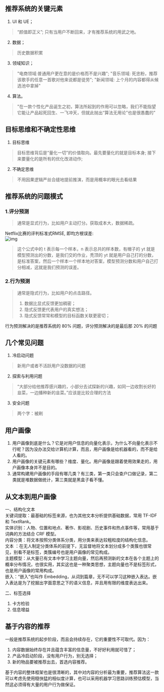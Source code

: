 ## 推荐系统的关键元素
1. UI 和 UE；
> “颜值即正义”; 只有当用户不断回来，才有推荐系统的用武之地。
2. 数据；
> 历史数据积累
3. 领域知识；
> "电商领域:普通用户更在意的是价格而不是兴趣"; "音乐领域: 死忠粉，推荐该歌手的任意一首歌对他来说都是徒劳"; "新闻领域: 上个月的内容都得从候选池中拿掉"
4. 算法。
> "在一款个性化产品诞生之初，算法所起到的作用可以忽略，我们不能指望它能让产品起死回生、一飞冲天，但就此抛出“算法无用论”也是很愚蠢的"

## 目标思维和不确定性思维
1. 目标思维
> 目标思维背后是“量化一切”的价值取向。最先要量化的就是目标本身; 接下来要量化的是所有的优化改进动作;
2. 不确定思维
> 不用因果逻辑严丝合缝地提前推演，而是用概率的眼光去看结果

## 推荐系统的问题模式
### 1.评分预测
> 通常是显式行为，比如用户主动打分。获取成本大，数据稀疏。  
   
Netflix比赛的评判标准式RMSE, 即均方根误差:   
![img](https://wikimedia.org/api/rest_v1/media/math/render/svg/2d52c72fc205c3d1e0c35f493909f0fe65d4d5c4)   
   > 这个公式中的 t 表示每一个样本，n 表示总共的样本数，有帽子的 yt 就是模型预测出的分数，是我们交的作业，秃顶的 yt 就是用户自己打的分数，是标准答案，然后一个样本一个样本地对答案，模型预测分数和用户自己打分相减，这就是我们预测的误差。

### 2.行为预测
> 通常是隐式行为，比如用户的点击路径。
   > 1. 数据比显式反馈更加稠密；
   > 2. 隐式反馈更代表用户的真实想法；
   > 3. 隐式反馈常常和模型的目标函数关联更密切；

行为预测解决的是推荐系统的 80% 问题，评分预测解决的是最后那 20% 的问题

## 几个常见问题
1. 冷启动问题
> 新用户或者不活跃用户没数据的问题
2. 探索与利用问题
> “大部分给他推荐感兴趣的，小部分去试探新的兴趣，如同一边收割长好的韭菜，一边播种新的韭菜。”应该是比较合理的方法
3. 安全问题
> 两个字：被刷

## 用户画像
1. 用户画像到底是什么？它是对用户信息的向量化表示，为什么不向量化表示不行呢？因为没办法交给计算机计算，而且，用户画像是给机器看的，而不是给人看的。
2. 用户画像的关键元素有哪些？维度、量化。用户画像是跟着使用效果走的，用户画像本身并不是目的。
3. 通常构建用户画像的手段有哪几类？有三类，第一类只会查户口做记录，第二类就是堆数据做统计，第三类就是黑盒子看不懂。

## 从文本到用户画像
一、结构化文本   
关键词提取：最基础的标签来源，也为其他文本分析提供基础数据，常用 TF-IDF 和 TextRank。   
实体识别：人物、位置和地点、著作、影视剧、历史事件和热点事件等，常用基于词典的方法结合 CRF 模型。   
内容分类：将文本按照分类体系分类，用分类来表达较粗粒度的结构化信息。   
文本 ：在无人制定分类体系的前提下，无监督地将文本划分成多个类簇也很常见，别看不是标签，类簇编号也是用户画像的常见构成。   
主题模型：从大量已有文本中学习主题向量，然后再预测新的文本在各个主题上的概率分布情况，也很实用，其实这也是一种聚类思想，主题向量也不是标签形式，也是用户画像的常用构成。   
嵌入：“嵌入”也叫作 Embedding，从词到篇章，无不可以学习这种嵌入表达。嵌入表达是为了挖掘出字面意思之下的语义信息，并且用有限的维度表达出来。   
    
二、标签选择   
1. 卡方检验
2. 信息增益

## 基于内容的推荐
一般是推荐系统的起步阶段，而且会持续存在，它的重要性不可取代。因为：   
1. 内容数据始终存在并且蕴含丰富的信息量，不好好利用就可惜了；
2. 产品冷启动阶段，没有用户行为，别无选择；
3. 新的物品要被推荐出去，首选内容推荐。   

基于内容的整体框架也是很清晰的，其中对内容的分析最为重要，推荐算法这一款可以考虑先使用糙快猛的相似度计算，也可以采用机器学习思路训练预估模型，当然这必须得有大量的用户行为做保证。
